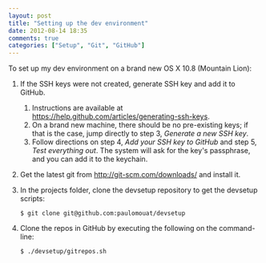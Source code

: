 ```yaml
---
layout: post
title: "Setting up the dev environment"
date: 2012-08-14 18:35
comments: true
categories: ["Setup", "Git", "GitHub"]
---
```


To set up my dev environment on a brand new OS X 10.8 (Mountain Lion):

1.  If the SSH keys were not created, generate SSH key and add it to GitHub.
    1.  Instructions are available at <https://help.github.com/articles/generating-ssh-keys>.
    2.  On a brand new machine, there should be no pre-existing keys; if that is the case, jump directly to step 3,
        *Generate a new SSH key*.
    3.  Follow directions on step 4, *Add your SSH key to GitHub* and step 5, *Test everything out*. The system will ask
        for the key's passphrase, and you can add it to the keychain.

2.  Get the latest git from <http://git-scm.com/downloads/> and install it.

3.  In the projects folder, clone the devsetup repository to get the devsetup scripts:  
    
        $ git clone git@github.com:paulomouat/devsetup

4.  Clone the repos in GitHub by executing the following on the command-line:  
        
        $ ./devsetup/gitrepos.sh
